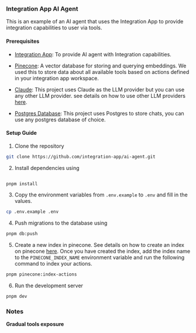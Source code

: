 ### Integration App AI Agent

This is an example of an AI agent that uses the Integration App to provide integration capabilities to user via tools.

#### Prerequisites

- [Integration App](https://integration-app.com/): To provide AI agent with Integration capabilities.

- [Pinecone](https://www.pinecone.io/): A vector database for storing and querying embeddings. We used this to store data about all available tools based on actions defined in your integration app workspace.

- [Claude](https://www.anthropic.com/): This project uses Claude as the LLM provider but you can use any other LLM provider. see details on how to use other LLM providers [here](https://sdk.vercel.ai/providers/ai-sdk-providers).

- [Postgres Database](https://www.postgresql.org/): This project uses Postgres to store chats, you can use any postgres database of choice.

#### Setup Guide

1. Clone the repository

```bash
git clone https://github.com/integration-app/ai-agent.git
```

2. Install dependencies using

```bash

pnpm install
```

3. Copy the environment variables from `.env.example` to `.env` and fill in the values.

```bash
cp .env.example .env
```

4. Push migrations to the database using

```bash
pnpm db:push

```

5. Create a new index in pinecone. See details on how to create an index on pinecone [here](https://docs.pinecone.io/reference/create_index). Once you have created the index, add the index name to the `PINECONE_INDEX_NAME` environment variable and run the following command to index your actions.

```bash
pnpm pinecone:index-actions
```

6. Run the development server

```bash
pnpm dev
```

### Notes

**Gradual tools exposure**
